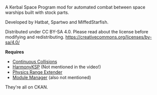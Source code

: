 A Kerbal Space Program mod for automated combat between space warships built with stock parts.

Developed by Hatbat, Spartwo and MiffedStarfish.

Distributed under CC BY-SA 4.0. Please read about the license before modifying and redistributing.
https://creativecommons.org/licenses/by-sa/4.0/

**Requires**

- [Continuous Collisions](https://spacedock.info/mod/3067/Continuous%20Collisions)
- [HarmonyKSP](https://github.com/KSPModdingLibs/HarmonyKSP/releases) (Not mentioned in the video!)
- [Physics Range Extender](https://github.com/jrodrigv/PhysicsRangeExtender/releases)
- [Module Manager](https://ksp.sarbian.com/jenkins/job/ModuleManager/) (also not mentioned)

They're all on CKAN.
